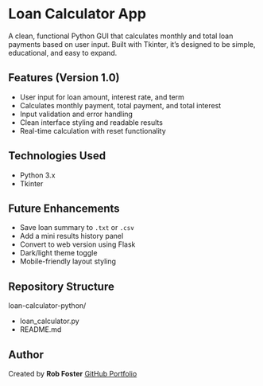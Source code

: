 # Loan Calculator App

A clean, functional Python GUI that calculates monthly and total loan payments based on user input. Built with Tkinter, it’s designed to be simple, educational, and easy to expand.

## Features (Version 1.0)
- User input for loan amount, interest rate, and term
- Calculates monthly payment, total payment, and total interest
- Input validation and error handling
- Clean interface styling and readable results
- Real-time calculation with reset functionality

## Technologies Used
- Python 3.x
- Tkinter

## Future Enhancements
- Save loan summary to `.txt` or `.csv`
- Add a mini results history panel
- Convert to web version using Flask
- Dark/light theme toggle
- Mobile-friendly layout styling

## Repository Structure
loan-calculator-python/  
- loan_calculator.py  
- README.md

## Author
Created by **Rob Foster**
[GitHub Portfolio](https://github.com/robfost)
